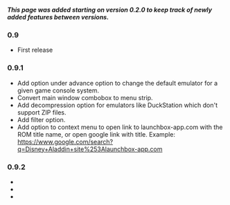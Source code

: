 ##### This page was added starting on version 0.2.0 to keep track of newly added features between versions.
### 0.9
- First release
### 0.9.1
- Add option under advance option to change the default emulator for a given game console system.
- Convert main window combobox to menu strip.
- Add decompression option for emulators like DuckStation which don't support ZIP files.
- Add filter option.
- Add option to context menu to open link to launchbox-app.com with the ROM title name, or open google link with title. Example: https://www.google.com/search?q=Disney+Aladdin+site%253Alaunchbox-app.com
### 0.9.2
- 
- 
- 
